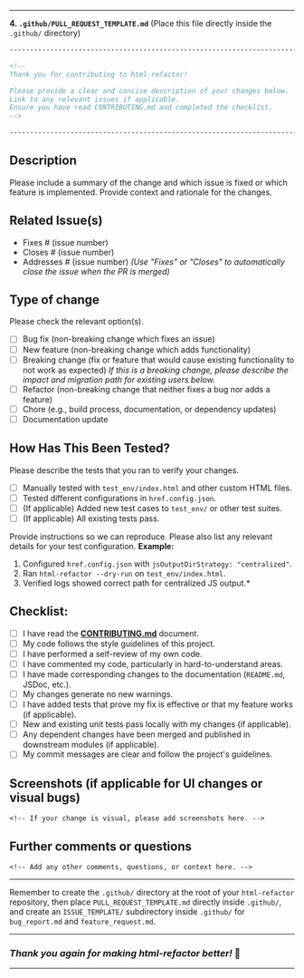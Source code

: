 
---

**4. `.github/PULL_REQUEST_TEMPLATE.md`**
   (Place this file directly inside the `.github/` directory)

```markdown
-----------------------------------------------------------------------

<!--
Thank you for contributing to html-refactor!

Please provide a clear and concise description of your changes below.
Link to any relevant issues if applicable.
Ensure you have read CONTRIBUTING.md and completed the checklist.
-->

-----------------------------------------------------------------------
```

## Description

Please include a summary of the change and which issue is fixed or which feature is implemented.
Provide context and rationale for the changes.

## Related Issue(s)

*   Fixes # (issue number)
*   Closes # (issue number)
*   Addresses # (issue number)
    *(Use "Fixes" or "Closes" to automatically close the issue when the PR is merged)*

## Type of change

Please check the relevant option(s).
- [ ] Bug fix (non-breaking change which fixes an issue)
- [ ] New feature (non-breaking change which adds functionality)
- [ ] Breaking change (fix or feature that would cause existing functionality to not work as expected)
    *If this is a breaking change, please describe the impact and migration path for existing users below.*
- [ ] Refactor (non-breaking change that neither fixes a bug nor adds a feature)
- [ ] Chore (e.g., build process, documentation, or dependency updates)
- [ ] Documentation update

## How Has This Been Tested?

Please describe the tests that you ran to verify your changes.
- [ ] Manually tested with `test_env/index.html` and other custom HTML files.
- [ ] Tested different configurations in `href.config.json`.
- [ ] (If applicable) Added new test cases to `test_env/` or other test suites.
- [ ] (If applicable) All existing tests pass.

Provide instructions so we can reproduce. Please also list any relevant details for your test configuration.
**Example:**
1. Configured `href.config.json` with `jsOutputDirStrategy: "centralized"`.
2. Ran `html-refactor --dry-run` on `test_env/index.html`.
3. Verified logs showed correct path for centralized JS output.*

## Checklist:

*   [ ] I have read the [**CONTRIBUTING.md**](https://github.com/RuthvikUpputuri/html-refactor/blob/main/CONTRIBUTING.md) document.
*   [ ] My code follows the style guidelines of this project.
*   [ ] I have performed a self-review of my own code.
*   [ ] I have commented my code, particularly in hard-to-understand areas.
*   [ ] I have made corresponding changes to the documentation (`README.md`, JSDoc, etc.).
*   [ ] My changes generate no new warnings.
*   [ ] I have added tests that prove my fix is effective or that my feature works (if applicable).
*   [ ] New and existing unit tests pass locally with my changes (if applicable).
*   [ ] Any dependent changes have been merged and published in downstream modules (if applicable).
*   [ ] My commit messages are clear and follow the project's guidelines.

## Screenshots (if applicable for UI changes or visual bugs)
```
<!-- If your change is visual, please add screenshots here. -->
```
## Further comments or questions
```
<!-- Add any other comments, questions, or context here. -->
```
---
Remember to create the `.github/` directory at the root of your `html-refactor` repository,
then place `PULL_REQUEST_TEMPLATE.md` directly inside `.github/`, and create an `ISSUE_TEMPLATE/` subdirectory inside `.github/`
for `bug_report.md` and `feature_request.md`.

---

### ***Thank you again for making html-refactor better!*** 🙏

---
